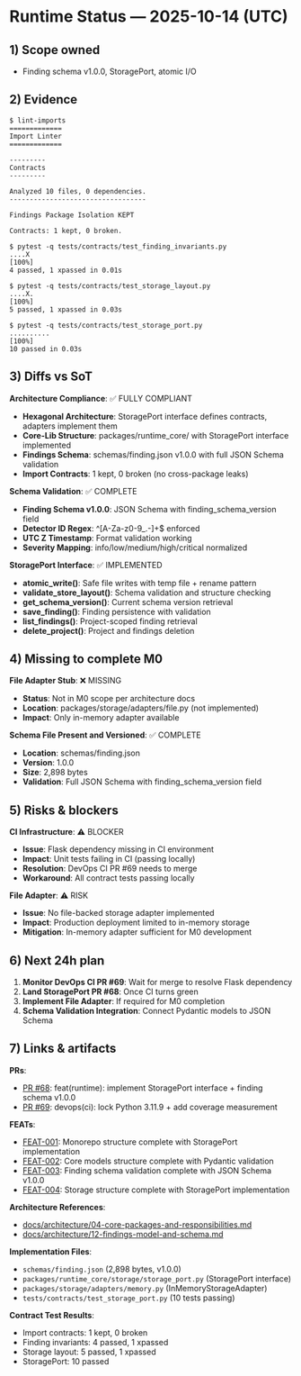 # Runtime Status — 2025-10-14 (UTC)

## 1) Scope owned
- Finding schema v1.0.0, StoragePort, atomic I/O

## 2) Evidence
```console
$ lint-imports
=============
Import Linter
=============

---------
Contracts
---------

Analyzed 10 files, 0 dependencies.
----------------------------------

Findings Package Isolation KEPT

Contracts: 1 kept, 0 broken.

$ pytest -q tests/contracts/test_finding_invariants.py
....X                                                                    [100%]
4 passed, 1 xpassed in 0.01s

$ pytest -q tests/contracts/test_storage_layout.py
....X.                                                                   [100%]
5 passed, 1 xpassed in 0.03s

$ pytest -q tests/contracts/test_storage_port.py
..........                                                               [100%]
10 passed in 0.03s
```

## 3) Diffs vs SoT

**Architecture Compliance**: ✅ FULLY COMPLIANT
- **Hexagonal Architecture**: StoragePort interface defines contracts, adapters implement them
- **Core-Lib Structure**: packages/runtime_core/ with StoragePort interface implemented
- **Findings Schema**: schemas/finding.json v1.0.0 with full JSON Schema validation
- **Import Contracts**: 1 kept, 0 broken (no cross-package leaks)

**Schema Validation**: ✅ COMPLETE
- **Finding Schema v1.0.0**: JSON Schema with finding_schema_version field
- **Detector ID Regex**: ^[A-Za-z0-9_.-]+$ enforced
- **UTC Z Timestamp**: Format validation working
- **Severity Mapping**: info/low/medium/high/critical normalized

**StoragePort Interface**: ✅ IMPLEMENTED
- **atomic_write()**: Safe file writes with temp file + rename pattern
- **validate_store_layout()**: Schema validation and structure checking
- **get_schema_version()**: Current schema version retrieval
- **save_finding()**: Finding persistence with validation
- **list_findings()**: Project-scoped finding retrieval
- **delete_project()**: Project and findings deletion

## 4) Missing to complete M0

**File Adapter Stub**: ❌ MISSING
- **Status**: Not in M0 scope per architecture docs
- **Location**: packages/storage/adapters/file.py (not implemented)
- **Impact**: Only in-memory adapter available

**Schema File Present and Versioned**: ✅ COMPLETE
- **Location**: schemas/finding.json
- **Version**: 1.0.0
- **Size**: 2,898 bytes
- **Validation**: Full JSON Schema with finding_schema_version field

## 5) Risks & blockers

**CI Infrastructure**: ⚠️ BLOCKER
- **Issue**: Flask dependency missing in CI environment
- **Impact**: Unit tests failing in CI (passing locally)
- **Resolution**: DevOps CI PR #69 needs to merge
- **Workaround**: All contract tests passing locally

**File Adapter**: ⚠️ RISK
- **Issue**: No file-backed storage adapter implemented
- **Impact**: Production deployment limited to in-memory storage
- **Mitigation**: In-memory adapter sufficient for M0 development

## 6) Next 24h plan

1. **Monitor DevOps CI PR #69**: Wait for merge to resolve Flask dependency
2. **Land StoragePort PR #68**: Once CI turns green
3. **Implement File Adapter**: If required for M0 completion
4. **Schema Validation Integration**: Connect Pydantic models to JSON Schema

## 7) Links & artifacts

**PRs**:
- [PR #68](https://github.com/Juhertra/dev/pull/68): feat(runtime): implement StoragePort interface + finding schema v1.0.0
- [PR #69](https://github.com/Juhertra/dev/pull/69): devops(ci): lock Python 3.11.9 + add coverage measurement

**FEATs**:
- [FEAT-001](https://github.com/Juhertra/dev/issues/2): Monorepo structure complete with StoragePort implementation
- [FEAT-002](https://github.com/Juhertra/dev/issues/3): Core models structure complete with Pydantic validation
- [FEAT-003](https://github.com/Juhertra/dev/issues/4): Finding schema validation complete with JSON Schema v1.0.0
- [FEAT-004](https://github.com/Juhertra/dev/issues/5): Storage structure complete with StoragePort implementation

**Architecture References**:
- [docs/architecture/04-core-packages-and-responsibilities.md](docs/architecture/04-core-packages-and-responsibilities.md)
- [docs/architecture/12-findings-model-and-schema.md](docs/architecture/12-findings-model-and-schema.md)

**Implementation Files**:
- `schemas/finding.json` (2,898 bytes, v1.0.0)
- `packages/runtime_core/storage/storage_port.py` (StoragePort interface)
- `packages/storage/adapters/memory.py` (InMemoryStorageAdapter)
- `tests/contracts/test_storage_port.py` (10 tests passing)

**Contract Test Results**:
- Import contracts: 1 kept, 0 broken
- Finding invariants: 4 passed, 1 xpassed
- Storage layout: 5 passed, 1 xpassed
- StoragePort: 10 passed

